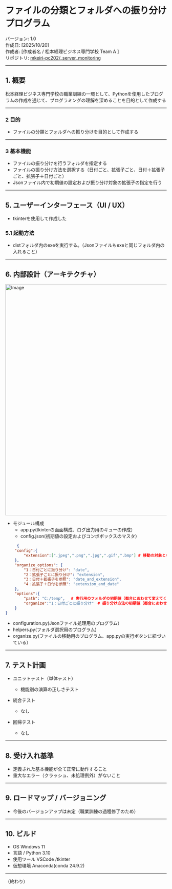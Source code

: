 # ファイルの分類とフォルダへの振り分けプログラム 

バージョン: 1.0  
作成日: [2025/10/20]  
作成者: [作成者名 / 松本経理ビジネス専門学校 Team A ]  
リポジトリ: [mkeiri-pc202/_server_monitoring](https://github.com/mkeiri-pc202/_server_monitoring)

---

## 1. 概要
松本経理ビジネス専門学校の職業訓練の一環として、Pythonを使用したプログラムの作成を通じて、プログラミングの理解を深めることを目的として作成する

---

### 2 目的
- ファイルの分類とフォルダへの振り分けを目的として作成する

---

### 3 基本機能
- ファイルの振り分けを行うフォルダを指定する
- ファイルの振り分け方法を選択する（日付ごと、拡張子ごと、日付＋拡張子ごと、拡張子＋日付ごと）
- Jsonファイル内で初期値の設定および振り分け対象の拡張子の指定を行う

---

## 5. ユーザーインターフェース（UI / UX）
- tkinterを使用して作成した
### 5.1 起動方法
- distフォルダ内のexeを実行する。（Jsonファイルもexeと同じフォルダ内の入れること）
  
---

## 6. 内部設計（アーキテクチャ）
<img width="1120" height="720" alt="Image" src="https://github.com/user-attachments/assets/d8160a20-f3f0-4adb-bf6e-e4724341586e" />

- モジュール構成
  - app.py(tkinterの画面構成、ログ出力用のキューの作成）
  - config.json(初期値の設定およびコンボボックスのマスタ）
```json
     {  
    "config":{
        "extension":[".jpeg",".png",".jpg",".gif",".bmp"] # 移動の対象となるファイルの拡張子
    },
    "organize_options": {  
        "1：日付ごとに振り分け": "date",  
        "2：拡張子ごとに振り分け": "extension",  
        "3：日付＋拡張子を参照": "date_and_extension",  
        "4：拡張子＋日付を参照": "extension_and_date"  
    },  
    "options":{  
        "path": "C:/temp",　 # 実行用のフォルダの初期値（都合にあわせて変えてください  
        "organize":"1：日付ごとに振り分け"　# 振り分け方法の初期値（都合にあわせて変えてください  
    }  
}  
```  

    
  - configuration.py(Jsonファイル処理用のプログラム）
  - helpers.py(フォルダ選択用のプログラム)
  - organize.py(ファイルの移動用のプログラム、app.pyの実行ボタンに紐づいている）

---

## 7. テスト計画
- ユニットテスト（単体テスト）
  - 機能別の演算の正しさテスト
  　
 
- 統合テスト
  - なし
    
- 回帰テスト
  - なし

---

## 8. 受け入れ基準
- 定義された基本機能が全て正常に動作すること
- 重大なエラー（クラッシュ、未処理例外）がないこと

---

## 9. ロードマップ / バージョニング
- 今後のバージョンアップは未定（職業訓練の過程修了のため）
---

## 10. ビルド
- OS	Windows 11
- 言語 / Python 3.10
- 使用ツール	VSCode /tkinter
- 仮想環境	Anaconda(conda 24.9.2)

---

（終わり）
